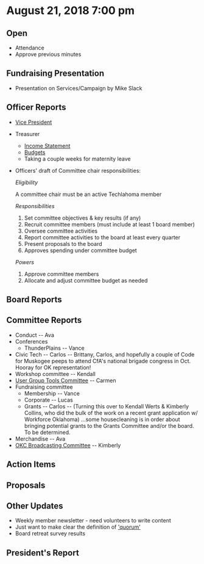 # August 21, 2018 7:00 pm

## Open
* Attendance
* Approve previous minutes

## Fundraising Presentation
* Presentation on Services/Campaign by Mike Slack

## Officer Reports
* [Vice President]()
* Treasurer
    - [Income Statement](https://docs.google.com/spreadsheets/d/1tw-q8jl-9VMMZ2OmxKM6sCq0A82pPU8yLPMsnaI-DGE/edit?usp=sharing)
    - [Budgets](https://docs.google.com/spreadsheets/d/1BdSo4lCJLIDFu0a3EfQ3AWu2wgmotYP-qIzIDC4PXsk/edit?usp=sharing)
    - Taking a couple weeks for maternity leave
* Officers' draft of Committee chair responsibilities:
    
    *Eligibility*
    
    A committee chair must be an active Techlahoma member
    
    *Responsibilities*
    1. Set committee objectives & key results (if any)
    2. Recruit committee members (must include at least 1 board member)
    3. Oversee committee activities
    4. Report committee activities to the board at least every quarter
    5. Present proposals to the board
    6. Approves spending under committee budget
    
    *Powers*
    1. Approve committee members
    2. Allocate and adjust committee budget as needed

## Board Reports

## Committee Reports

* Conduct -- Ava
* Conferences
    - ThunderPlains -- Vance
* Civic Tech -- Carlos -- Brittany, Carlos, and hopefully a couple of Code for Muskogee peeps to attend CfA's national brigade congress in Oct. Hooray for OK representation!
* Workshop committee -- Kendall
* [User Group Tools Committee](https://github.com/techlahoma/board_meetings/blob/master/2018/committee_reports/08_ug_tooling.md) -- Carmen
* Fundraising committee
    - Membership -- Vance
    - Corporate -- Lucas
    - Grants -- Carlos -- (Turning this over to Kendall Werts & Kimberly Collins, who did the bulk of the work on a recent grant application w/ Workforce Oklahoma) ...some housecleaning is in order about bringing potential grants to the Grants Committee and/or the board. To be determined.
* Merchandise -- Ava
* [OKC Broadcasting Committee](https://github.com/techlahoma/board_meetings/blob/master/2018/committee_reports/08_okc_broadcasting.md) -- Kimberly

## Action Items

## Proposals

## Other Updates

* Weekly member newsletter - need volunteers to write content
* Just want to make clear the definition of ['quorum'](https://www.dummies.com/careers/business-skills/roberts-rules-for-defining-a-quorum/)
* Board retreat survey results

## President's Report 

